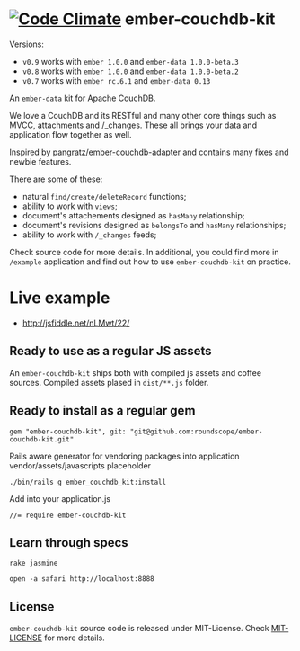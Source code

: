 [![Code
Climate](https://codeclimate.com/github/roundscope/ember-couchdb-kit.png)](https://codeclimate.com/github/roundscope/ember-couchdb-kit)
ember-couchdb-kit
=================

Versions:

* `v0.9` works with `ember 1.0.0` and `ember-data 1.0.0-beta.3`
* `v0.8` works with `ember 1.0.0` and `ember-data 1.0.0-beta.2`
* `v0.7` works with `ember rc.6.1` and `ember-data 0.13`


An `ember-data` kit for Apache CouchDB.

We love a CouchDB and its RESTful and many other core things such as MVCC, attachments and /_changes. These all brings your data and application flow together as well.

Inspired by [pangratz/ember-couchdb-adapter](https://github.com/pangratz/ember-couchdb-adapter) and contains many fixes and newbie features.

There are some of these:

* natural `find/create/deleteRecord` functions;
* ability to work with `views`;
* document's attachements designed as `hasMany` relationship;
* document's revisions designed as `belongsTo` and `hasMany` relationships;
* ability to work with `/_changes` feeds;


Check source code for more details. In additional, you could find more in `/example` application and find out how to use `ember-couchdb-kit` on practice.


Live example
============

* http://jsfiddle.net/nLMwt/22/


Ready to use as a regular JS assets
-----------------------------------

An `ember-couchdb-kit` ships both with compiled js assets and coffee sources.
Compiled assets plased in `dist/**.js` folder.


Ready to install as a regular gem
---------------------------------

```
gem "ember-couchdb-kit", git: "git@github.com:roundscope/ember-couchdb-kit.git"
```

Rails aware generator for vendoring packages into application vendor/assets/javascripts placeholder

```
./bin/rails g ember_couchdb_kit:install
```

Add into your application.js
```
//= require ember-couchdb-kit
```


Learn through specs
-------------------

```
rake jasmine
```

```
open -a safari http://localhost:8888
```


License
-------

`ember-couchdb-kit` source code is released under MIT-License.
Check [MIT-LICENSE](https://github.com/roundscope/ember-couchdb-kit/blob/master/MIT-LICENSE) for more details.
